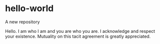 # hello-world
A new repository

Hello. I am who I am and you are who you are. I acknowledge and respect your existence. Mutuality on this tacit agreement is greatly appreciated.
